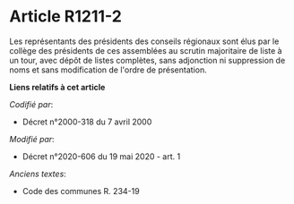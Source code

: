 # Article R1211-2

Les représentants des présidents des conseils régionaux       sont élus par le collège des présidents de ces assemblées au
scrutin majoritaire de liste à un tour, avec dépôt de listes complètes, sans adjonction ni suppression de noms et sans
modification de l'ordre de présentation.

**Liens relatifs à cet article**

_Codifié par_:

  - Décret n°2000-318 du 7 avril 2000

_Modifié par_:

  - Décret n°2020-606 du 19 mai 2020 - art. 1

_Anciens textes_:

  - Code des communes R. 234-19
